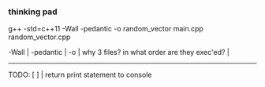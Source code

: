 ### thinking pad

g++ -std=c++11 -Wall -pedantic -o random_vector main.cpp random_vector.cpp

-Wall |
-pedantic |
-o | 
why 3 files? in what order are they exec'ed? |


--- ---- --- --- --- --- --- --- ---- --- --- --- --- --- 
TODO:
[ ] | return print statement to console 